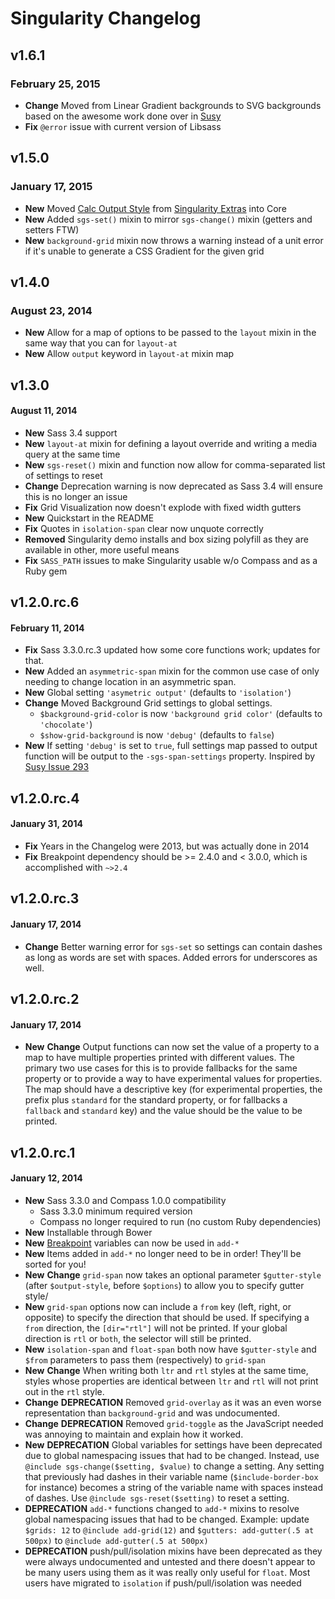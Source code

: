 # Singularity Changelog

## v1.6.1
### February 25, 2015
* **Change** Moved from Linear Gradient backgrounds to SVG backgrounds based on the awesome work done over in [Susy](https://github.com/ericam/susy/issues/436)
* **Fix** `@error` issue with current version of Libsass

## v1.5.0
### January 17, 2015
* **New** Moved [Calc Output Style](http://snugug.com/musings/bulletproof-combo-fixed-and-fluid-grids-css3-calc) from [Singularity Extras](https://github.com/at-import/singularity-extras) into Core
* **New** Added `sgs-set()` mixin to mirror `sgs-change()` mixin (getters and setters FTW)
* **New** `background-grid` mixin now throws a warning instead of a unit error if it's unable to generate a CSS Gradient for the given grid

## v1.4.0
### August 23, 2014
* **New** Allow for a map of options to be passed to the `layout` mixin in the same way that you can for `layout-at`
* **New** Allow `output` keyword in `layout-at` mixin map

## v1.3.0
#### August 11, 2014
* **New** Sass 3.4 support
* **New** `layout-at` mixin for defining a layout override and writing a media query at the same time
* **New** `sgs-reset()` mixin and function now allow for comma-separated list of settings to reset
* **Change** Deprecation warning is now deprecated as Sass 3.4 will ensure this is no longer an issue
* **Fix** Grid Visualization now doesn't explode with fixed width gutters
* **New** Quickstart in the README
* **Fix** Quotes in `isolation-span` clear now unquote correctly
* **Removed** Singularity demo installs and box sizing polyfill as they are available in other, more useful means
* **Fix** `SASS_PATH` issues to make Singularity usable w/o Compass and as a Ruby gem

## v1.2.0.rc.6
#### February 11, 2014

* **Fix** Sass 3.3.0.rc.3 updated how some core functions work; updates for that.
* **New** Added an `asymmetric-span` mixin for the common use case of only needing to change location in an asymmetric span.
* **New** Global setting `'asymetric output'` (defaults to `'isolation'`)
* **Change** Moved Background Grid settings to global settings.
  * `$background-grid-color` is now `'background grid color'` (defaults to `'chocolate'`)
  * `$show-grid-background` is now `'debug'` (defaults to `false`)
* **New** If setting `'debug'` is set to `true`, full settings map passed to output function will be output to the `-sgs-span-settings` property. Inspired by [Susy Issue 293](https://github.com/ericam/susy/issues/293)

## v1.2.0.rc.4
#### January 31, 2014

* **Fix** Years in the Changelog were 2013, but was actually done in 2014
* **Fix** Breakpoint dependency should be >= 2.4.0 and < 3.0.0, which is accomplished with `~>2.4`

## v1.2.0.rc.3
#### January 17, 2014

* **Change** Better warning error for `sgs-set` so settings can contain dashes as long as words are set with spaces. Added errors for underscores as well.

## v1.2.0.rc.2
#### January 17, 2014

* **New** **Change** Output functions can now set the value of a property to a map to have multiple properties printed with different values. The primary two use cases for this is to provide fallbacks for the same property or to provide a way to have experimental values for properties. The map should have a descriptive key (for experimental properties, the prefix plus `standard` for the standard property, or for fallbacks a `fallback` and `standard` key) and the value should be the value to be printed.

## v1.2.0.rc.1
#### January 12, 2014

* **New** Sass 3.3.0 and Compass 1.0.0 compatibility
	* Sass 3.3.0 minimum required version
	* Compass no longer required to run (no custom Ruby dependencies)
* **New** Installable through Bower
* **New** [Breakpoint](http://github.com/team-sass/breakpoint) variables can now be used in `add-*`
* **New** Items added in `add-*` no longer need to be in order! They'll be sorted for you!
* **New** **Change** `grid-span` now takes an optional parameter `$gutter-style` (after `$output-style`, before `$options`) to allow you to specify gutter style/
* **New** `grid-span` options now can include a `from` key (left, right, or opposite) to specify the direction that should be used. If specifying a `from` direction, the `[dir="rtl"]` will not be printed. If your global direction is `rtl` or `both`, the selector will still be printed.
* **New** `isolation-span` and `float-span` both now have `$gutter-style` and `$from` parameters to pass them (respectively) to `grid-span`
* **New** **Change** When writing both `ltr` and `rtl` styles at the same time, styles whose properties are identical between `ltr` and `rtl` will not print out in the `rtl` style.
* **Change** **DEPRECATION** Removed `grid-overlay` as it was an even worse representation than `background-grid` and was undocumented.
* **Change** **DEPRECATION** Removed `grid-toggle` as the JavaScript needed was annoying to maintain and explain how it worked.
* **New** **DEPRECATION** Global variables for settings have been deprecated due to global namespacing issues that had to be changed. Instead, use `@include sgs-change($setting, $value)` to change a setting. Any setting that previously had dashes in their variable name (`$include-border-box` for instance) becomes a string of the variable name with spaces instead of dashes. Use `@include sgs-reset($setting)` to reset a setting.
* **DEPRECATION** `add-*` functions changed to `add-*` mixins to resolve global namespacing issues that had to be changed. Example: update `$grids: 12` to `@include add-grid(12)` and `$gutters: add-gutter(.5 at 500px)` to `@include add-gutter(.5 at 500px)`
* **DEPRECATION** push/pull/isolation mixins have been deprecated as they were always undocumented and untested and there doesn't appear to be many users using them as it was really only useful for `float`. Most users have migrated to `isolation` if push/pull/isolation was needed
